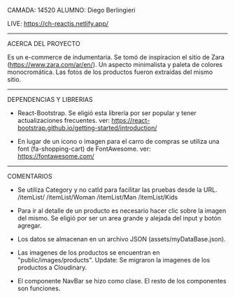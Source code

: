 
CAMADA: 14520
ALUMNO: Diego Berlingieri

LIVE: https://ch-reactjs.netlify.app/

--------------------------------------------------------------------------------------

ACERCA DEL PROYECTO

Es un e-commerce de indumentaria. Se tomó de inspiracion el sitio de Zara (https://www.zara.com/ar/en/). Un aspecto minimalista y paleta de colores monocromática. Las fotos de los productos fueron extraídas del mismo sitio.

--------------------------------------------------------------------------------------

DEPENDENCIAS Y LIBRERIAS

- React-Bootstrap. Se eligió esta librería por ser popular y tener actualizaciones frecuentes.
ver: https://react-bootstrap.github.io/getting-started/introduction/

- En lugar de un icono o imagen para el carro de compras se utiliza una font (fa-shopping-cart) de FontAwesome.
ver: https://fontawesome.com/

--------------------------------------------------------------------------------------

COMENTARIOS

- Se utiliza Category y no catId para facilitar las pruebas desde la URL.
/itemList/
/itemList/Woman
/itemList/Man
/itemList/Kids

- Para ir al detalle de un producto es necesario hacer clic sobre la imagen del mismo. Se eligió por ser un area grande y alejada del input y botón agregar.

- Los datos se almacenan en un archivo JSON (assets/myDataBase.json).

- Las imagenes de los productos se encuentran en "public/images/products".
  Update: Se migraron la imagenes de los productos a Cloudinary.

- El componente NavBar se hizo como clase. El resto de los componentes son funciones.
